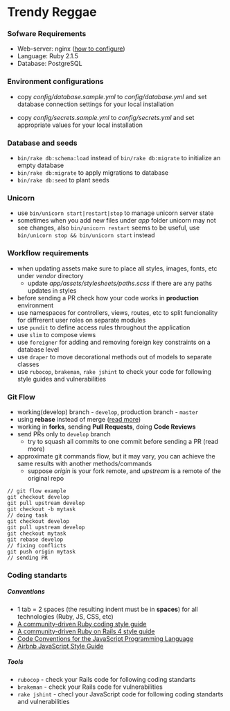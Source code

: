 Trendy Reggae
=============

### Sofware Requirements
- Web-server: nginx ([how to configure](https://bitbucket.org/ikantam/trendy-reggae/wiki/nginx%20virtualhost%20configuration))
- Language: Ruby 2.1.5
- Database: PostgreSQL

### Environment configurations

* copy *config/database.sample.yml* to *config/database.yml* and set database connection settings for your local installation

* copy *config/secrets.sample.yml* to *config/secrets.yml* and set appropriate values for your local installation

### Database and seeds

* `bin/rake db:schema:load` instead of `bin/rake db:migrate` to initialize an empty database
* `bin/rake db:migrate` to apply migrations to database
* `bin/rake db:seed` to plant seeds

### Unicorn
* use `bin/unicorn start|restart|stop` to manage unicorn server state
* sometimes when you add new files under *app* folder unicorn may not see changes, also `bin/unicorn restart` seems to be useful, use `bin/unicorn stop && bin/unicorn start` instead

### Workflow requirements
* when updating assets make sure to place all styles, images, fonts, etc under *vendor* directory
  * update *app/assets/stylesheets/paths.scss* if there are any paths updates in styles
* before sending a PR check how your code works in **production** environment
* use namespaces for controllers, views, routes, etc to split funcionality for diffrerent user roles on separate modules
* use `pundit` to define access rules throughout the application
* use `slim` to compose views
* use `foreigner` for adding and removing foreign key constraints on a database level
* use `draper` to move decorational methods out of models to separate classes
* use `rubocop`, `brakeman`, `rake jshint` to check your code for following style guides and vulnerabilities

### Git Flow

* working(develop) branch - `develop`, production branch - `master`
* using **rebase** instead of merge ([read more](https://github.com/edx/edx-platform/wiki/How-to-Rebase-a-Pull-Request))
* working in **forks**, sending **Pull Requests**, doing **Code Reviews**
* send PRs only to `develop` branch
  * try to squash all commits to one commit before sending a PR (read more)
* approximate git commands flow, but it may vary, you can achieve the same results with another methods/commands
    * suppose *origin* is your fork remote, and *upstream* is a remote of the original repo

```
// git flow example
git checkout develop
git pull upstream develop
git checkout -b mytask
// doing task
git checkout develop
git pull upstream develop
git checkout mytask
git rebase develop
// fixing conflicts
git push origin mytask
// sending PR
```

### Coding standarts

##### Conventions
* 1 tab = 2 spaces (the resulting indent must be in **spaces**) for all technologies (Ruby, JS, CSS, etc)
* [A community-driven Ruby coding style guide](https://github.com/bbatsov/ruby-style-guide)
* [A community-driven Ruby on Rails 4 style guide](https://github.com/bbatsov/rails-style-guide)
* [Code Conventions for the JavaScript Programming Language](http://javascript.crockford.com/code.html)
* [Airbnb JavaScript Style Guide](https://github.com/airbnb/javascript)

##### Tools
* `rubocop` - check your Rails code for following coding standarts
* `brakeman` - check your Rails code for vulnerabilities
* `rake jshint` - checl your JavaScript code for following coding standarts and vulnerabilities
